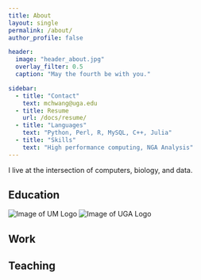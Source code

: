 ```yaml
---
title: About
layout: single
permalink: /about/
author_profile: false

header: 
  image: "header_about.jpg"
  overlay_filter: 0.5
  caption: "May the fourth be with you."

sidebar:
  - title: "Contact"
    text: mchwang@uga.edu
  - title: Resume
    url: /docs/resume/
  - title: "Languages"
    text: "Python, Perl, R, MySQL, C++, Julia"
  - title: "Skills"
    text: "High performance computing, NGA Analysis"
---
```


I live at the intersection of computers, biology, and data. 

## Education
![Image of UM Logo](https://logo.clearbit.com/umich.edu)
![Image of UGA Logo](http://a2.espncdn.com/combiner/i?img=/i/teamlogos/ncaa/500/61.png&w=128&h=128&transparent=true)

## Work


## Teaching

